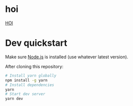 # hoi

[HOI](https://www.youtube.com/@CheriLupina)

# Dev quickstart

Make sure [Node.js](https://nodejs.org/en/) is installed (use whatever latest version).

After cloning this repository:

```sh
# Install yarn globally
npm install -g yarn
# Install dependencies
yarn
# Start dev server
yarn dev
```